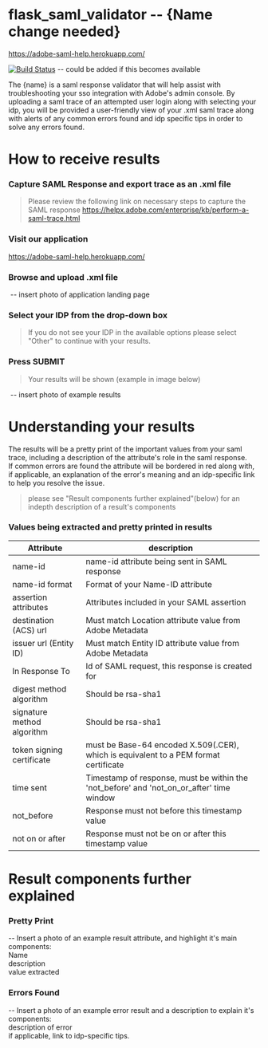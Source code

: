 # flask_saml_validator -- {Name change needed}
https://adobe-saml-help.herokuapp.com/

[![Build Status](https://travis-ci.org/joemccann/dillinger.svg?branch=master)](https://github.com/michaelmernin/flask_saml_validator) -- could be added if this becomes available

The {name} is a saml response validator that will help assist with troubleshooting your sso integration with Adobe's admin console.  By uploading a saml trace of an attempted user login along with selecting your idp, you will be provided a user-friendly view of your .xml saml trace along with alerts of any common errors found and idp specific tips in order to solve any errors found.

# How to receive results

### Capture SAML Response and export trace as an .xml file
   > Please review the following link on necessary steps to capture the SAML response
   > https://helpx.adobe.com/enterprise/kb/perform-a-saml-trace.html
### Visit our application
https://adobe-saml-help.herokuapp.com/

### Browse and upload .xml file
  ![]() -- insert photo of application landing page
### Select your IDP from the drop-down box
  > If you do not see your IDP in the available options please select "Other" to continue with your results.
 ### Press SUBMIT
  > Your results will be shown (example in image below)
  
![]() -- insert photo of example results

# Understanding your results
The results will be a pretty print of the important values from your saml trace, including a description of the attribute's role in the saml response.    
If common errors are found the attribute will be bordered in red along with, if applicable, an explanation of the error's meaning and an idp-specific link to help you resolve the issue.
> please see "Result components further explained"(below) for an indepth description of a result's components


### Values being extracted and pretty printed in results
| Attribute | description | 
| ------ | ------ |
| name-id | name-id attribute being sent in SAML response |
| name-id format | Format of your Name-ID attribute |
| assertion attributes | Attributes included in your SAML assertion |
| destination (ACS) url | Must match Location attribute value from Adobe Metadata |
| issuer url (Entity ID) | Must match Entity ID attribute value from Adobe Metadata |
| In Response To | Id of SAML request, this response is created for |
| digest method algorithm | Should be rsa-sha1 |
| signature method algorithm | Should be rsa-sha1 |
| token signing certificate | must be Base-64 encoded X.509(.CER), which is equivalent to a PEM format certificate |
| time sent | Timestamp of response, must be within the 'not_before' and 'not_on_or_after' time window |
| not_before | Response must not before this timestamp value |
| not on or after | Response must not be on or after this timestamp value |

# Result components further explained
### Pretty Print
-- Insert a photo of an example result attribute, and highlight it's main components:  
Name  
description  
value extracted 
### Errors Found
-- Insert a photo of an example error result and a description to explain it's components:  
description of error  
if applicable, link to idp-specific tips.
